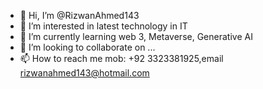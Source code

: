- 👋 Hi, I’m @RizwanAhmed143
- 👀 I’m interested in latest technology in IT
- 🌱 I’m currently learning web 3, Metaverse, Generative AI
- 💞️ I’m looking to collaborate on ...
- 📫 How to reach me mob: +92 3323381925,email rizwanahmed143@hotmail.com

<!---
RizwanAhmed143/RizwanAhmed143 is a ✨ special ✨ repository because its `README.md` (this file) appears on your GitHub profile.
You can click the Preview link to take a look at your changes.
--->
